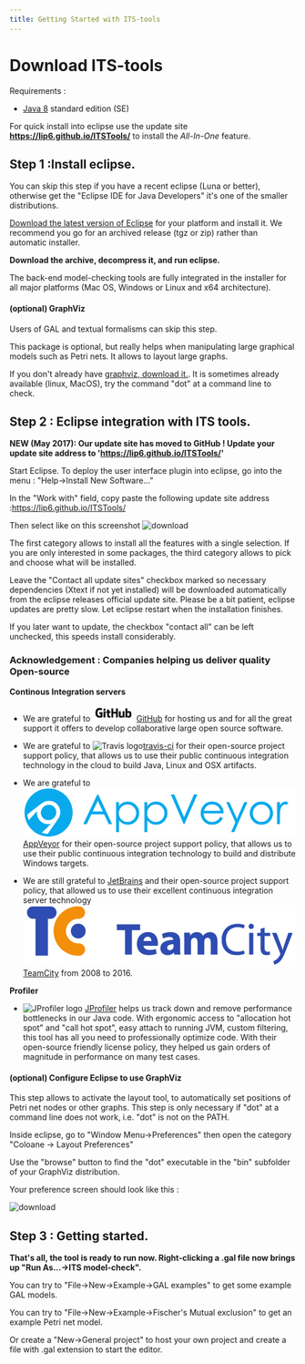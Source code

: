 ```yaml
---
title: Getting Started with ITS-tools
---
```


Download ITS-tools
==================

Requirements :
* [Java 8](http://www.oracle.com/technetwork/java/javase/downloads/index.html) standard edition (SE)

For quick install into eclipse use the update site **https://lip6.github.io/ITSTools/** to install the _All-In-One_ feature. 

Step 1 :Install eclipse.
------------------------ 

You can skip this step if you have a recent eclipse (Luna or better), otherwise get the "Eclipse IDE for Java Developers" it's one of the smaller distributions.

[Download the latest version of Eclipse](http://www.eclipse.org/downloads/) for your platform and install it. 
We recommend you go for an archived release (tgz or zip) rather than automatic installer.

**Download the archive, decompress it, and run eclipse.**

The back-end model-checking tools are fully integrated in the installer for all major platforms 
(Mac OS, Windows or Linux and x64 architecture). 

#### (optional) GraphViz

Users of GAL and textual formalisms can skip this step.

This package is optional, but really helps when manipulating large graphical models such as Petri nets. It allows to layout large graphs.
	
If you don't already have [graphviz, download it.](http://www.graphviz.org/Download.php).
It is sometimes already available (linux, MacOS), try the command "dot" at a command line to check.

Step 2 : Eclipse integration with ITS tools.
--------------------------------------------

**NEW (May 2017): Our update site has moved to GitHub ! Update your update site address to 'https://lip6.github.io/ITSTools/'**

Start Eclipse. To deploy the user interface plugin into eclipse, go into the menu : "Help->Install New Software..."

In the "Work with" field, copy paste the following update site address :<url>https://lip6.github.io/ITSTools/</url>

Then select like on this screenshot
<img src="images/update.jpg" alt="download" />

The first category allows to install all the features with a single selection. If you are only interested in some packages, the third category allows to pick and choose what will be installed. 

Leave the "Contact all update sites" checkbox marked so necessary dependencies (Xtext if not yet installed) will be downloaded automatically from the eclipse releases official update site. 
Please be a bit patient, eclipse updates are pretty slow. Let eclipse restart when the installation finishes.

If you later want to update, the checkbox "contact all" can be left unchecked, this speeds install considerably.

### Acknowledgement : Companies helping us deliver quality Open-source

**Continous Integration servers**

* We are grateful to <img src="images/GitHub_Logo.png" height="30" /> [GitHub](https://github.org/) for hosting us and for all the great support it offers to develop collaborative large open source software.
* We are grateful to ![Travis logo](https://cdn.travis-ci.com/images/logos/TravisCI-Full-Color-45e242791b7752b745a7ae53f265acd4.png)[travis-ci](https://travis-ci.org/) for their open-source project support policy, that allows us to use their public
continuous integration technology in the cloud to build Java, Linux and OSX artifacts.
* We are grateful to ![AppVeyor Logo](images/appveyor.png)[AppVeyor](https://www.appveyor.com/) for their open-source project support policy, that allows us to use their public
continuous integration technology to build and distribute Windows targets.

* We are still grateful to [JetBrains](http://www.jetbrains.com) and their open-source project support policy, that allowed us to use their excellent
continuous integration server technology ![teamcity logo](images/logo_teamcity.jpg)[TeamCity](http://www.jetbrains.com/teamcity/) from 2008 to 2016. 

**Profiler**

* ![JProfiler logo](https://www.ej-technologies.com/images/product_banners/jprofiler_large.png) [JProfiler](https://www.ej-technologies.com/products/jprofiler/overview.html) helps us track down and remove performance bottlenecks in our Java code. 
With ergonomic access to "allocation hot spot" and "call hot spot", easy attach to running JVM, custom filtering, this tool has all you need to professionally optimize code. 
With their open-source friendly license policy, they helped us gain orders of magnitude in performance on many test cases.

 


#### (optional) Configure Eclipse to use GraphViz

<p>This step allows to activate the layout tool, to automatically
	set positions of Petri net nodes or other graphs. This step is only necessary if "dot"
	at a command line does not work, i.e. "dot" is not on the PATH.</p>
<p>Inside eclipse, go to "Window Menu->Preferences" then open the
	category "Coloane -> Layout Preferences"</p>

<p>Use the "browse" button to find the "dot" executable in the "bin"
	subfolder of your GraphViz distribution.</p>
<p>Your preference screen should look like this :</p>

<img src="images/dotprefs.jpg" alt="download" />

Step 3 : Getting started.
-------------------------

**That's all, the tool is ready to run now. Right-clicking a .gal file now brings up "Run As...->ITS model-check".**

<p>You can try to "File->New->Example->GAL examples"
	to get some example GAL models.</p>

<p>You can try to "File->New->Example->Fischer's Mutual exclusion"
	to get an example Petri net model.</p>

<p>Or create a "New->General project" to host your own project and create a file with .gal extension to start the editor.</p>


